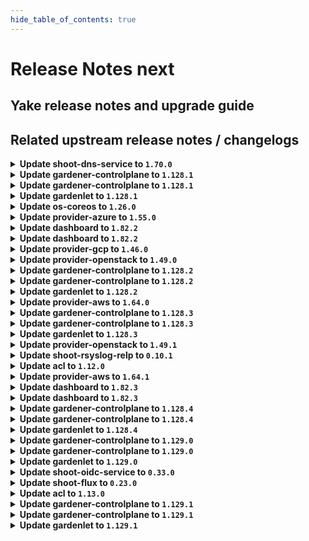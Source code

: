 ```yaml
---
hide_table_of_contents: true
---
```


# Release Notes next

## Yake release notes and upgrade guide

## Related upstream release notes / changelogs


<details>
<summary><b>Update shoot-dns-service to <code>1.70.0</code></b></summary>

# [github.com/gardener/gardener-extension-shoot-dns-service:v1.70.0]

## 🏃 Others
- `[OPERATOR]` Fix admission helm chart OCI repository paths after renaming. by @MartinWeindel [[#549](https://github.com/gardener/gardener-extension-shoot-dns-service/pull/549)]

## Helm Charts
- shoot-dns-service-admission-application: `europe-docker.pkg.dev/gardener-project/releases/charts/gardener/extensions/shoot-dns-service-admission-application:v1.70.0`
- shoot-dns-service-admission-runtime: `europe-docker.pkg.dev/gardener-project/releases/charts/gardener/extensions/shoot-dns-service-admission-runtime:v1.70.0`
- shoot-dns-service: `europe-docker.pkg.dev/gardener-project/releases/charts/gardener/extensions/shoot-dns-service:v1.70.0`
## Container (OCI) Images
- gardener-extension-admission-shoot-dns-service: `europe-docker.pkg.dev/gardener-project/releases/gardener/extensions/admission-shoot-dns-service:v1.70.0`
- gardener-extension-shoot-dns-service: `europe-docker.pkg.dev/gardener-project/releases/gardener/extensions/shoot-dns-service:v1.70.0`


</details>

<details>
<summary><b>Update gardener-controlplane to <code>1.128.1</code></b></summary>

# [github.com/gardener/gardener:v1.128.1]

## 🐛 Bug Fixes
- `[OPERATOR]` Fixed the `alertmanager-garden` peer discovery service port names by @gardener-ci-robot [[#12991](https://github.com/gardener/gardener/pull/12991)]

## 🏃 Others
- `[USER]` Gardener API server now serves the OpenAPI v2 schema ( `/openapi/v2` endpoint) again and will keep on serving it until Gardener `v1.160`. In Gardener `v1.127.0`, the support for OpenAPI v2 schemas was removed. However, [terraform-provider-kubernetes](https://github.com/hashicorp/terraform-provider-kubernetes) does not yet support OpenAPI v3 schema. by @gardener-ci-robot [[#12992](https://github.com/gardener/gardener/pull/12992)]

## Helm Charts
- controlplane: `europe-docker.pkg.dev/gardener-project/releases/charts/gardener/controlplane:v1.128.1`
- gardenlet: `europe-docker.pkg.dev/gardener-project/releases/charts/gardener/gardenlet:v1.128.1`
- operator: `europe-docker.pkg.dev/gardener-project/releases/charts/gardener/operator:v1.128.1`
- resource-manager: `europe-docker.pkg.dev/gardener-project/releases/charts/gardener/resource-manager:v1.128.1`
## Container (OCI) Images
- admission-controller: `europe-docker.pkg.dev/gardener-project/releases/gardener/admission-controller:v1.128.1`
- apiserver: `europe-docker.pkg.dev/gardener-project/releases/gardener/apiserver:v1.128.1`
- controller-manager: `europe-docker.pkg.dev/gardener-project/releases/gardener/controller-manager:v1.128.1`
- gardenlet: `europe-docker.pkg.dev/gardener-project/releases/gardener/gardenlet:v1.128.1`
- node-agent: `europe-docker.pkg.dev/gardener-project/releases/gardener/node-agent:v1.128.1`
- operator: `europe-docker.pkg.dev/gardener-project/releases/gardener/operator:v1.128.1`
- resource-manager: `europe-docker.pkg.dev/gardener-project/releases/gardener/resource-manager:v1.128.1`
- scheduler: `europe-docker.pkg.dev/gardener-project/releases/gardener/scheduler:v1.128.1`


</details>

<details>
<summary><b>Update gardener-controlplane to <code>1.128.1</code></b></summary>

# [github.com/gardener/gardener:v1.128.1]

## 🐛 Bug Fixes
- `[OPERATOR]` Fixed the `alertmanager-garden` peer discovery service port names by @gardener-ci-robot [[#12991](https://github.com/gardener/gardener/pull/12991)]

## 🏃 Others
- `[USER]` Gardener API server now serves the OpenAPI v2 schema ( `/openapi/v2` endpoint) again and will keep on serving it until Gardener `v1.160`. In Gardener `v1.127.0`, the support for OpenAPI v2 schemas was removed. However, [terraform-provider-kubernetes](https://github.com/hashicorp/terraform-provider-kubernetes) does not yet support OpenAPI v3 schema. by @gardener-ci-robot [[#12992](https://github.com/gardener/gardener/pull/12992)]

## Helm Charts
- controlplane: `europe-docker.pkg.dev/gardener-project/releases/charts/gardener/controlplane:v1.128.1`
- gardenlet: `europe-docker.pkg.dev/gardener-project/releases/charts/gardener/gardenlet:v1.128.1`
- operator: `europe-docker.pkg.dev/gardener-project/releases/charts/gardener/operator:v1.128.1`
- resource-manager: `europe-docker.pkg.dev/gardener-project/releases/charts/gardener/resource-manager:v1.128.1`
## Container (OCI) Images
- admission-controller: `europe-docker.pkg.dev/gardener-project/releases/gardener/admission-controller:v1.128.1`
- apiserver: `europe-docker.pkg.dev/gardener-project/releases/gardener/apiserver:v1.128.1`
- controller-manager: `europe-docker.pkg.dev/gardener-project/releases/gardener/controller-manager:v1.128.1`
- gardenlet: `europe-docker.pkg.dev/gardener-project/releases/gardener/gardenlet:v1.128.1`
- node-agent: `europe-docker.pkg.dev/gardener-project/releases/gardener/node-agent:v1.128.1`
- operator: `europe-docker.pkg.dev/gardener-project/releases/gardener/operator:v1.128.1`
- resource-manager: `europe-docker.pkg.dev/gardener-project/releases/gardener/resource-manager:v1.128.1`
- scheduler: `europe-docker.pkg.dev/gardener-project/releases/gardener/scheduler:v1.128.1`


</details>

<details>
<summary><b>Update gardenlet to <code>1.128.1</code></b></summary>

# [github.com/gardener/gardener:v1.128.1]

## 🐛 Bug Fixes
- `[OPERATOR]` Fixed the `alertmanager-garden` peer discovery service port names by @gardener-ci-robot [[#12991](https://github.com/gardener/gardener/pull/12991)]

## 🏃 Others
- `[USER]` Gardener API server now serves the OpenAPI v2 schema ( `/openapi/v2` endpoint) again and will keep on serving it until Gardener `v1.160`. In Gardener `v1.127.0`, the support for OpenAPI v2 schemas was removed. However, [terraform-provider-kubernetes](https://github.com/hashicorp/terraform-provider-kubernetes) does not yet support OpenAPI v3 schema. by @gardener-ci-robot [[#12992](https://github.com/gardener/gardener/pull/12992)]

## Helm Charts
- controlplane: `europe-docker.pkg.dev/gardener-project/releases/charts/gardener/controlplane:v1.128.1`
- gardenlet: `europe-docker.pkg.dev/gardener-project/releases/charts/gardener/gardenlet:v1.128.1`
- operator: `europe-docker.pkg.dev/gardener-project/releases/charts/gardener/operator:v1.128.1`
- resource-manager: `europe-docker.pkg.dev/gardener-project/releases/charts/gardener/resource-manager:v1.128.1`
## Container (OCI) Images
- admission-controller: `europe-docker.pkg.dev/gardener-project/releases/gardener/admission-controller:v1.128.1`
- apiserver: `europe-docker.pkg.dev/gardener-project/releases/gardener/apiserver:v1.128.1`
- controller-manager: `europe-docker.pkg.dev/gardener-project/releases/gardener/controller-manager:v1.128.1`
- gardenlet: `europe-docker.pkg.dev/gardener-project/releases/gardener/gardenlet:v1.128.1`
- node-agent: `europe-docker.pkg.dev/gardener-project/releases/gardener/node-agent:v1.128.1`
- operator: `europe-docker.pkg.dev/gardener-project/releases/gardener/operator:v1.128.1`
- resource-manager: `europe-docker.pkg.dev/gardener-project/releases/gardener/resource-manager:v1.128.1`
- scheduler: `europe-docker.pkg.dev/gardener-project/releases/gardener/scheduler:v1.128.1`


</details>

<details>
<summary><b>Update os-coreos to <code>1.26.0</code></b></summary>

# [github.com/gardener/gardener-extension-os-coreos:v1.26.0]

## 🏃 Others
- `[OPERATOR]` Add missing securityContext controls in order to comply with the restricted Pod Security Standards policy. by @mstueer [[#224](https://github.com/gardener/gardener-extension-os-coreos/pull/224)]
- `[DEVELOPER]` migrate pipeline to GitHub-Actions by @ccwienk [[#187](https://github.com/gardener/gardener-extension-os-coreos/pull/187)]
- `[OPERATOR]` An example `Extension` manifest for extension registration has been added. It can be found at [`example/extension.yaml`](https://github.com/gardener/gardener-extension-os-coreos/blob/master/example/extension.yaml) by @timuthy [[#219](https://github.com/gardener/gardener-extension-os-coreos/pull/219)]

## Helm Charts
- os-coreos: `europe-docker.pkg.dev/gardener-project/releases/charts/gardener/extensions/os-coreos:v1.26.0`
## Container (OCI) Images
- gardener-extension-os-coreos: `europe-docker.pkg.dev/gardener-project/releases/extensions/os-coreos:v1.26.0`


</details>

<details>
<summary><b>Update provider-azure to <code>1.55.0</code></b></summary>

# [github.com/gardener/gardener-extension-provider-azure:v1.55.0]

## ⚠️ Breaking Changes
- `[OPERATOR]` Refactor Feature Gates specification for the provider-extesion helm chart. Operators need to specify their deployed feature gates with their canonical name. by @kon-angelo [[#1301](https://github.com/gardener/gardener-extension-provider-azure/pull/1301)]

## ✨ New Features
- `[OPERATOR]` This extension now supports `WorkloadIdentity`s as credentials for etcd backup. by @vpnachev [[#1265](https://github.com/gardener/gardener-extension-provider-azure/pull/1265)]

## 🏃 Others
- `[OPERATOR]` Update RBAC for extensions running in the runtime cluster. by @hebelsan [[#1266](https://github.com/gardener/gardener-extension-provider-azure/pull/1266)]
- `[OPERATOR]` Fix a bug that disabled subnet's default outbound access. by @kon-angelo [[#1290](https://github.com/gardener/gardener-extension-provider-azure/pull/1290)]
- `[OPERATOR]` Add advanced shoot input validation by @kon-angelo [[#1295](https://github.com/gardener/gardener-extension-provider-azure/pull/1295)]

## Helm Charts
- admission-azure-application: `europe-docker.pkg.dev/gardener-project/releases/charts/gardener/extensions/admission-azure-application:v1.55.0`
- admission-azure-runtime: `europe-docker.pkg.dev/gardener-project/releases/charts/gardener/extensions/admission-azure-runtime:v1.55.0`
- provider-azure: `europe-docker.pkg.dev/gardener-project/releases/charts/gardener/extensions/provider-azure:v1.55.0`
## Container (OCI) Images
- gardener-extension-admission-azure: `europe-docker.pkg.dev/gardener-project/releases/gardener/extensions/admission-azure:v1.55.0`
- gardener-extension-provider-azure: `europe-docker.pkg.dev/gardener-project/releases/gardener/extensions/provider-azure:v1.55.0`


</details>

<details>
<summary><b>Update dashboard to <code>1.82.2</code></b></summary>

# [github.com/gardener/dashboard:1.82.2]

## 🐛 Bug Fixes
- `[USER]` Resolved a server error that occurred when retrieving information in the About dialog by @gardener-github-actions[bot] [[#2645](https://github.com/gardener/dashboard/pull/2645)]
- `[USER]` Fixed an issue where supported regions were not correctly identified as *recommended regions*. This caused invalid defaulting of regions, and in cases where `seedCandidateDeterminationStrategy` was set to `SameRegion`, the region list could incorrectly be empty by @gardener-github-actions[bot] [[#2646](https://github.com/gardener/dashboard/pull/2646)]

## Container (OCI) Images
- gardener-dashboard: `europe-docker.pkg.dev/gardener-project/releases/gardener/dashboard:1.82.2`


</details>

<details>
<summary><b>Update dashboard to <code>1.82.2</code></b></summary>

# [github.com/gardener/dashboard:1.82.2]

## 🐛 Bug Fixes
- `[USER]` Resolved a server error that occurred when retrieving information in the About dialog by @gardener-github-actions[bot] [[#2645](https://github.com/gardener/dashboard/pull/2645)]
- `[USER]` Fixed an issue where supported regions were not correctly identified as *recommended regions*. This caused invalid defaulting of regions, and in cases where `seedCandidateDeterminationStrategy` was set to `SameRegion`, the region list could incorrectly be empty by @gardener-github-actions[bot] [[#2646](https://github.com/gardener/dashboard/pull/2646)]

## Container (OCI) Images
- gardener-dashboard: `europe-docker.pkg.dev/gardener-project/releases/gardener/dashboard:1.82.2`


</details>

<details>
<summary><b>Update provider-gcp to <code>1.46.0</code></b></summary>

# [github.com/gardener/gardener-extension-provider-gcp:v1.46.0]

## ✨ New Features
- `[OPERATOR]` This extension now supports `WorkloadIdentity`s as credentials for etcd backup. by @vpnachev [[#1151](https://github.com/gardener/gardener-extension-provider-gcp/pull/1151)]

## 🐛 Bug Fixes
- `[OPERATOR]` A bug in the `admission-gcp` component, which was causing a nil-pointer exception in case a new in-place worker is added, is now fixed. by @shafeeqes [[#1169](https://github.com/gardener/gardener-extension-provider-gcp/pull/1169)]
- `[OPERATOR]` A bug preventing all obsolete machine-controller-manager ClusterRoles and ClusterRoleBindings to be deleted on extension startup has been fixed. by @georgibaltiev [[#1137](https://github.com/gardener/gardener-extension-provider-gcp/pull/1137)]

## 🏃 Others
- `[OPERATOR]` Remove unused terraformer image by @kon-angelo [[#1181](https://github.com/gardener/gardener-extension-provider-gcp/pull/1181)]
- `[OPERATOR]` Update GHA for new release options by @kon-angelo [[#1131](https://github.com/gardener/gardener-extension-provider-gcp/pull/1131)]
- `[OPERATOR]` Update RBAC for extensions running in the runtime cluster. by @kon-angelo [[#1155](https://github.com/gardener/gardener-extension-provider-gcp/pull/1155)]
- `[OPERATOR]` Upgrade gardener dependency to v1.122.1 by @plkokanov [[#1122](https://github.com/gardener/gardener-extension-provider-gcp/pull/1122)]
- `[OPERATOR]` `provider-gcp` no longer supports Shoots with Кubernetes version <= 1.28. by @georgibaltiev [[#1123](https://github.com/gardener/gardener-extension-provider-gcp/pull/1123)]
- `[OPERATOR]` Improve user input validation for provider related fields. by @kon-angelo [[#1173](https://github.com/gardener/gardener-extension-provider-gcp/pull/1173)]
- `[OPERATOR]` Upgrade gardener/gardener to v1.125.0 by @hebelsan [[#1142](https://github.com/gardener/gardener-extension-provider-gcp/pull/1142)]
- `[OPERATOR]` Upgrade gardener dependency to v1.123.1 by @theoddora [[#1132](https://github.com/gardener/gardener-extension-provider-gcp/pull/1132)]
- `[OPERATOR]` Deprecate obsolete role, rolebinding and serviceaccounts from terraformer by @kon-angelo [[#1136](https://github.com/gardener/gardener-extension-provider-gcp/pull/1136)]
- `[DEVELOPER]` migrate CICD-Pipeline to GitHub-Actions by @ccwienk [[#1121](https://github.com/gardener/gardener-extension-provider-gcp/pull/1121)]
- `[OPERATOR]` An example `Extension` manifest for extension registration has been added. It can be found at [`example/extension.yaml`](https://github.com/gardener/gardener-extension-provider-gcp/blob/master/example/extension.yaml) by @timuthy [[#1154](https://github.com/gardener/gardener-extension-provider-gcp/pull/1154)]
- `[OPERATOR]` Update csi driver filestore image from v1.10.1 to v1.11.0 by @hebelsan [[#1124](https://github.com/gardener/gardener-extension-provider-gcp/pull/1124)]
- `[OPERATOR]` Add missing securityContext controls in order to comply with the restricted Pod Security Standards policy. by @mstueer [[#1165](https://github.com/gardener/gardener-extension-provider-gcp/pull/1165)]
- `[OPERATOR]` Increase node controller workers for cloud-controller-manager by @kon-angelo [[#1138](https://github.com/gardener/gardener-extension-provider-gcp/pull/1138)]
- `[OPERATOR]` Update gardener/gardener to v1.127.1 by @hebelsan [[#1172](https://github.com/gardener/gardener-extension-provider-gcp/pull/1172)]

## Helm Charts
- admission-gcp-application: `europe-docker.pkg.dev/gardener-project/releases/charts/gardener/extensions/admission-gcp-application:v1.46.0`
- admission-gcp-runtime: `europe-docker.pkg.dev/gardener-project/releases/charts/gardener/extensions/admission-gcp-runtime:v1.46.0`
- provider-gcp: `europe-docker.pkg.dev/gardener-project/releases/charts/gardener/extensions/provider-gcp:v1.46.0`
## Container (OCI) Images
- gardener-extension-admission-gcp: `europe-docker.pkg.dev/gardener-project/releases/gardener/extensions/admission-gcp:v1.46.0`
- gardener-extension-provider-gcp: `europe-docker.pkg.dev/gardener-project/releases/gardener/extensions/provider-gcp:v1.46.0`


</details>

<details>
<summary><b>Update provider-openstack to <code>1.49.0</code></b></summary>

# [github.com/gardener/gardener-extension-provider-openstack:v1.49.0]

## ⚠️ Breaking Changes
- `[OPERATOR]` Update the defaults for the infrastructure controller. Unless opted out per shoot or per seed, the infrastructure controller will now by default reconcile using the flow implementation. In future release v1.50.0 we will disable reconciliation via terraform. by @kon-angelo [[#1114](https://github.com/gardener/gardener-extension-provider-openstack/pull/1114)]

## 🐛 Bug Fixes
- `[OPERATOR]` A bug preventing all obsolete machine-controller-manager ClusterRoles and ClusterRoleBindings to be deleted on extension startup has been fixed. by @georgibaltiev [[#1116](https://github.com/gardener/gardener-extension-provider-openstack/pull/1116)]

## 🏃 Others
- `[OPERATOR]` Remove deprecated storage class nfs-constraint-<zone> for manila-csi-driver by @hebelsan [[#1131](https://github.com/gardener/gardener-extension-provider-openstack/pull/1131)]
- `[OPERATOR]` `provider-openstack` no longer supports Shoots with Кubernetes version <= 1.28. by @RadaBDimitrova [[#1101](https://github.com/gardener/gardener-extension-provider-openstack/pull/1101)]
- `[OPERATOR]` Update non-gardener dependencies & gardener/gardener to v1.125.1 by @hebelsan [[#1127](https://github.com/gardener/gardener-extension-provider-openstack/pull/1127)]
- `[DEVELOPER]` migrate CICD-Pipeline to GitHub-Actions by @ccwienk [[#1090](https://github.com/gardener/gardener-extension-provider-openstack/pull/1090)]
- `[OPERATOR]` Upgrade gardener dependency to v1.123.1 by @theoddora [[#1113](https://github.com/gardener/gardener-extension-provider-openstack/pull/1113)]
- `[OPERATOR]` Upgrade gardener dependency to v1.122.1 by @plkokanov [[#1100](https://github.com/gardener/gardener-extension-provider-openstack/pull/1100)]
- `[OPERATOR]` export testresults as inlined ocm-resource by @heldkat [[#1107](https://github.com/gardener/gardener-extension-provider-openstack/pull/1107)]
- `[OPERATOR]` An example `Extension` manifest for extension registration has been added. It can be found at [`example/extension.yaml`](https://github.com/gardener/gardener-extension-provider-openstack/blob/master/example/extension.yaml) by @timuthy [[#1136](https://github.com/gardener/gardener-extension-provider-openstack/pull/1136)]
- `[DEVELOPER]` Separate bastion reconcile and delete options by @hebelsan [[#1108](https://github.com/gardener/gardener-extension-provider-openstack/pull/1108)]
- `[OPERATOR]` Add shoot input validation by @kon-angelo [[#1155](https://github.com/gardener/gardener-extension-provider-openstack/pull/1155)]
- `[OPERATOR]` Update RBAC for extensions running in the runtime cluster. by @hebelsan [[#1139](https://github.com/gardener/gardener-extension-provider-openstack/pull/1139)]

## Helm Charts
- admission-openstack-application: `europe-docker.pkg.dev/gardener-project/releases/charts/gardener/extensions/admission-openstack-application:v1.49.0`
- admission-openstack-runtime: `europe-docker.pkg.dev/gardener-project/releases/charts/gardener/extensions/admission-openstack-runtime:v1.49.0`
- provider-openstack: `europe-docker.pkg.dev/gardener-project/releases/charts/gardener/extensions/provider-openstack:v1.49.0`
## Container (OCI) Images
- gardener-extension-admission-openstack: `europe-docker.pkg.dev/gardener-project/releases/gardener/extensions/admission-openstack:v1.49.0`
- gardener-extension-provider-openstack: `europe-docker.pkg.dev/gardener-project/releases/gardener/extensions/provider-openstack:v1.49.0`


</details>

<details>
<summary><b>Update gardener-controlplane to <code>1.128.2</code></b></summary>

# [github.com/gardener/gardener:v1.128.2]

## 🐛 Bug Fixes
- `[DEVELOPER]` The `Priority` field for the `MachineDeployment` API is optional instead of required again. by @gardener-ci-robot [[#13016](https://github.com/gardener/gardener/pull/13016)]

## 🏃 Others
- `[DEVELOPER]` The optimistic defaulting of priorities for `MachineDeployment`s was introduced again. by @gardener-ci-robot [[#13016](https://github.com/gardener/gardener/pull/13016)]
- `[DEPENDENCY]` The following dependencies have been updated:  
  - `gardener/dashboard` from `1.82.1` to `1.82.2`. [Release Notes](https://redirect.github.com/gardener/dashboard/releases/tag/1.82.2) by @gardener-ci-robot [[#13011](https://github.com/gardener/gardener/pull/13011)]

## Helm Charts
- controlplane: `europe-docker.pkg.dev/gardener-project/releases/charts/gardener/controlplane:v1.128.2`
- gardenlet: `europe-docker.pkg.dev/gardener-project/releases/charts/gardener/gardenlet:v1.128.2`
- operator: `europe-docker.pkg.dev/gardener-project/releases/charts/gardener/operator:v1.128.2`
- resource-manager: `europe-docker.pkg.dev/gardener-project/releases/charts/gardener/resource-manager:v1.128.2`
## Container (OCI) Images
- admission-controller: `europe-docker.pkg.dev/gardener-project/releases/gardener/admission-controller:v1.128.2`
- apiserver: `europe-docker.pkg.dev/gardener-project/releases/gardener/apiserver:v1.128.2`
- controller-manager: `europe-docker.pkg.dev/gardener-project/releases/gardener/controller-manager:v1.128.2`
- gardenlet: `europe-docker.pkg.dev/gardener-project/releases/gardener/gardenlet:v1.128.2`
- node-agent: `europe-docker.pkg.dev/gardener-project/releases/gardener/node-agent:v1.128.2`
- operator: `europe-docker.pkg.dev/gardener-project/releases/gardener/operator:v1.128.2`
- resource-manager: `europe-docker.pkg.dev/gardener-project/releases/gardener/resource-manager:v1.128.2`
- scheduler: `europe-docker.pkg.dev/gardener-project/releases/gardener/scheduler:v1.128.2`


</details>

<details>
<summary><b>Update gardener-controlplane to <code>1.128.2</code></b></summary>

# [github.com/gardener/gardener:v1.128.2]

## 🐛 Bug Fixes
- `[DEVELOPER]` The `Priority` field for the `MachineDeployment` API is optional instead of required again. by @gardener-ci-robot [[#13016](https://github.com/gardener/gardener/pull/13016)]

## 🏃 Others
- `[DEVELOPER]` The optimistic defaulting of priorities for `MachineDeployment`s was introduced again. by @gardener-ci-robot [[#13016](https://github.com/gardener/gardener/pull/13016)]
- `[DEPENDENCY]` The following dependencies have been updated:  
  - `gardener/dashboard` from `1.82.1` to `1.82.2`. [Release Notes](https://redirect.github.com/gardener/dashboard/releases/tag/1.82.2) by @gardener-ci-robot [[#13011](https://github.com/gardener/gardener/pull/13011)]

## Helm Charts
- controlplane: `europe-docker.pkg.dev/gardener-project/releases/charts/gardener/controlplane:v1.128.2`
- gardenlet: `europe-docker.pkg.dev/gardener-project/releases/charts/gardener/gardenlet:v1.128.2`
- operator: `europe-docker.pkg.dev/gardener-project/releases/charts/gardener/operator:v1.128.2`
- resource-manager: `europe-docker.pkg.dev/gardener-project/releases/charts/gardener/resource-manager:v1.128.2`
## Container (OCI) Images
- admission-controller: `europe-docker.pkg.dev/gardener-project/releases/gardener/admission-controller:v1.128.2`
- apiserver: `europe-docker.pkg.dev/gardener-project/releases/gardener/apiserver:v1.128.2`
- controller-manager: `europe-docker.pkg.dev/gardener-project/releases/gardener/controller-manager:v1.128.2`
- gardenlet: `europe-docker.pkg.dev/gardener-project/releases/gardener/gardenlet:v1.128.2`
- node-agent: `europe-docker.pkg.dev/gardener-project/releases/gardener/node-agent:v1.128.2`
- operator: `europe-docker.pkg.dev/gardener-project/releases/gardener/operator:v1.128.2`
- resource-manager: `europe-docker.pkg.dev/gardener-project/releases/gardener/resource-manager:v1.128.2`
- scheduler: `europe-docker.pkg.dev/gardener-project/releases/gardener/scheduler:v1.128.2`


</details>

<details>
<summary><b>Update gardenlet to <code>1.128.2</code></b></summary>

# [github.com/gardener/gardener:v1.128.2]

## 🐛 Bug Fixes
- `[DEVELOPER]` The `Priority` field for the `MachineDeployment` API is optional instead of required again. by @gardener-ci-robot [[#13016](https://github.com/gardener/gardener/pull/13016)]

## 🏃 Others
- `[DEVELOPER]` The optimistic defaulting of priorities for `MachineDeployment`s was introduced again. by @gardener-ci-robot [[#13016](https://github.com/gardener/gardener/pull/13016)]
- `[DEPENDENCY]` The following dependencies have been updated:  
  - `gardener/dashboard` from `1.82.1` to `1.82.2`. [Release Notes](https://redirect.github.com/gardener/dashboard/releases/tag/1.82.2) by @gardener-ci-robot [[#13011](https://github.com/gardener/gardener/pull/13011)]

## Helm Charts
- controlplane: `europe-docker.pkg.dev/gardener-project/releases/charts/gardener/controlplane:v1.128.2`
- gardenlet: `europe-docker.pkg.dev/gardener-project/releases/charts/gardener/gardenlet:v1.128.2`
- operator: `europe-docker.pkg.dev/gardener-project/releases/charts/gardener/operator:v1.128.2`
- resource-manager: `europe-docker.pkg.dev/gardener-project/releases/charts/gardener/resource-manager:v1.128.2`
## Container (OCI) Images
- admission-controller: `europe-docker.pkg.dev/gardener-project/releases/gardener/admission-controller:v1.128.2`
- apiserver: `europe-docker.pkg.dev/gardener-project/releases/gardener/apiserver:v1.128.2`
- controller-manager: `europe-docker.pkg.dev/gardener-project/releases/gardener/controller-manager:v1.128.2`
- gardenlet: `europe-docker.pkg.dev/gardener-project/releases/gardener/gardenlet:v1.128.2`
- node-agent: `europe-docker.pkg.dev/gardener-project/releases/gardener/node-agent:v1.128.2`
- operator: `europe-docker.pkg.dev/gardener-project/releases/gardener/operator:v1.128.2`
- resource-manager: `europe-docker.pkg.dev/gardener-project/releases/gardener/resource-manager:v1.128.2`
- scheduler: `europe-docker.pkg.dev/gardener-project/releases/gardener/scheduler:v1.128.2`


</details>

<details>
<summary><b>Update provider-aws to <code>1.64.0</code></b></summary>

# [github.com/gardener/gardener-extension-provider-aws:v1.64.0]

## ✨ New Features
- `[OPERATOR]` Admission controller now allows `seed.spec.backup.credentialsRef` and `backupBucket.spec.credentialsRef` to use credentials of either `v1.Secret` or `security.gardener.cloud/v1alpha1.WorkloadIdentity` by @vpnachev [[#1461](https://github.com/gardener/gardener-extension-provider-aws/pull/1461)]

## 🏃 Others
- `[OPERATOR]` Update RBAC for extensions running in the runtime cluster. by @hebelsan [[#1460](https://github.com/gardener/gardener-extension-provider-aws/pull/1460)]
- `[OPERATOR]` LoadBalancer services in IPv6 and dual-stack clusters can now opt out of automatic dual-stack annotations using `extensions.gardener.cloud/ignore-load-balancer: "true"`. by @axel7born [[#1459](https://github.com/gardener/gardener-extension-provider-aws/pull/1459)]
- `[OPERATOR]` AMI selection for workers' `MachineClass` supports `Cloudprofiles` with `Capabilities`. by @Roncossek [[#1458](https://github.com/gardener/gardener-extension-provider-aws/pull/1458)]
- `[OPERATOR]` Adopts Gardener MachineImage `Capabilities` and introduces `CapabilitySets` to the `providerConfig`. by @Roncossek [[#1306](https://github.com/gardener/gardener-extension-provider-aws/pull/1306)]
- `[OPERATOR]` Migration from dual-stack [IPv4, IPv6] to [IPv4] networking is now allowed. by @axel7born [[#1481](https://github.com/gardener/gardener-extension-provider-aws/pull/1481)]
- `[OPERATOR]` Input validation for shoot fields by @kon-angelo [[#1479](https://github.com/gardener/gardener-extension-provider-aws/pull/1479)]
- `[OPERATOR]` An example `Extension` manifest for extension registration has been added. It can be found at [`example/extension.yaml`](https://github.com/gardener/gardener-extension-provider-aws/blob/master/example/extension.yaml) by @timuthy [[#1454](https://github.com/gardener/gardener-extension-provider-aws/pull/1454)]
- `[OPERATOR]` Remove CPU requests for aws-extension components in Shoot and Seed. by @voelzmo [[#1448](https://github.com/gardener/gardener-extension-provider-aws/pull/1448)]
- `[OPERATOR]` Update mcm AWS image from v0.25.0 to v0.26.0 by @hebelsan [[#1478](https://github.com/gardener/gardener-extension-provider-aws/pull/1478)]

## Helm Charts
- admission-aws-application: `europe-docker.pkg.dev/gardener-project/releases/charts/gardener/extensions/admission-aws-application:v1.64.0`
- admission-aws-runtime: `europe-docker.pkg.dev/gardener-project/releases/charts/gardener/extensions/admission-aws-runtime:v1.64.0`
- provider-aws: `europe-docker.pkg.dev/gardener-project/releases/charts/gardener/extensions/provider-aws:v1.64.0`
## Container (OCI) Images
- gardener-extension-admission-aws: `europe-docker.pkg.dev/gardener-project/releases/gardener/extensions/admission-aws:v1.64.0`
- gardener-extension-provider-aws: `europe-docker.pkg.dev/gardener-project/releases/gardener/extensions/provider-aws:v1.64.0`


</details>

<details>
<summary><b>Update gardener-controlplane to <code>1.128.3</code></b></summary>

# [github.com/gardener/gardener:v1.128.3]

## 🏃 Others
- `[OPERATOR]` Revert server block import of coredns-custom configmap for node-local-dns. by @gardener-ci-robot [[#13038](https://github.com/gardener/gardener/pull/13038)]

## Helm Charts
- controlplane: `europe-docker.pkg.dev/gardener-project/releases/charts/gardener/controlplane:v1.128.3`
- gardenlet: `europe-docker.pkg.dev/gardener-project/releases/charts/gardener/gardenlet:v1.128.3`
- operator: `europe-docker.pkg.dev/gardener-project/releases/charts/gardener/operator:v1.128.3`
- resource-manager: `europe-docker.pkg.dev/gardener-project/releases/charts/gardener/resource-manager:v1.128.3`
## Container (OCI) Images
- admission-controller: `europe-docker.pkg.dev/gardener-project/releases/gardener/admission-controller:v1.128.3`
- apiserver: `europe-docker.pkg.dev/gardener-project/releases/gardener/apiserver:v1.128.3`
- controller-manager: `europe-docker.pkg.dev/gardener-project/releases/gardener/controller-manager:v1.128.3`
- gardenlet: `europe-docker.pkg.dev/gardener-project/releases/gardener/gardenlet:v1.128.3`
- node-agent: `europe-docker.pkg.dev/gardener-project/releases/gardener/node-agent:v1.128.3`
- operator: `europe-docker.pkg.dev/gardener-project/releases/gardener/operator:v1.128.3`
- resource-manager: `europe-docker.pkg.dev/gardener-project/releases/gardener/resource-manager:v1.128.3`
- scheduler: `europe-docker.pkg.dev/gardener-project/releases/gardener/scheduler:v1.128.3`


</details>

<details>
<summary><b>Update gardener-controlplane to <code>1.128.3</code></b></summary>

# [github.com/gardener/gardener:v1.128.3]

## 🏃 Others
- `[OPERATOR]` Revert server block import of coredns-custom configmap for node-local-dns. by @gardener-ci-robot [[#13038](https://github.com/gardener/gardener/pull/13038)]

## Helm Charts
- controlplane: `europe-docker.pkg.dev/gardener-project/releases/charts/gardener/controlplane:v1.128.3`
- gardenlet: `europe-docker.pkg.dev/gardener-project/releases/charts/gardener/gardenlet:v1.128.3`
- operator: `europe-docker.pkg.dev/gardener-project/releases/charts/gardener/operator:v1.128.3`
- resource-manager: `europe-docker.pkg.dev/gardener-project/releases/charts/gardener/resource-manager:v1.128.3`
## Container (OCI) Images
- admission-controller: `europe-docker.pkg.dev/gardener-project/releases/gardener/admission-controller:v1.128.3`
- apiserver: `europe-docker.pkg.dev/gardener-project/releases/gardener/apiserver:v1.128.3`
- controller-manager: `europe-docker.pkg.dev/gardener-project/releases/gardener/controller-manager:v1.128.3`
- gardenlet: `europe-docker.pkg.dev/gardener-project/releases/gardener/gardenlet:v1.128.3`
- node-agent: `europe-docker.pkg.dev/gardener-project/releases/gardener/node-agent:v1.128.3`
- operator: `europe-docker.pkg.dev/gardener-project/releases/gardener/operator:v1.128.3`
- resource-manager: `europe-docker.pkg.dev/gardener-project/releases/gardener/resource-manager:v1.128.3`
- scheduler: `europe-docker.pkg.dev/gardener-project/releases/gardener/scheduler:v1.128.3`


</details>

<details>
<summary><b>Update gardenlet to <code>1.128.3</code></b></summary>

# [github.com/gardener/gardener:v1.128.3]

## 🏃 Others
- `[OPERATOR]` Revert server block import of coredns-custom configmap for node-local-dns. by @gardener-ci-robot [[#13038](https://github.com/gardener/gardener/pull/13038)]

## Helm Charts
- controlplane: `europe-docker.pkg.dev/gardener-project/releases/charts/gardener/controlplane:v1.128.3`
- gardenlet: `europe-docker.pkg.dev/gardener-project/releases/charts/gardener/gardenlet:v1.128.3`
- operator: `europe-docker.pkg.dev/gardener-project/releases/charts/gardener/operator:v1.128.3`
- resource-manager: `europe-docker.pkg.dev/gardener-project/releases/charts/gardener/resource-manager:v1.128.3`
## Container (OCI) Images
- admission-controller: `europe-docker.pkg.dev/gardener-project/releases/gardener/admission-controller:v1.128.3`
- apiserver: `europe-docker.pkg.dev/gardener-project/releases/gardener/apiserver:v1.128.3`
- controller-manager: `europe-docker.pkg.dev/gardener-project/releases/gardener/controller-manager:v1.128.3`
- gardenlet: `europe-docker.pkg.dev/gardener-project/releases/gardener/gardenlet:v1.128.3`
- node-agent: `europe-docker.pkg.dev/gardener-project/releases/gardener/node-agent:v1.128.3`
- operator: `europe-docker.pkg.dev/gardener-project/releases/gardener/operator:v1.128.3`
- resource-manager: `europe-docker.pkg.dev/gardener-project/releases/gardener/resource-manager:v1.128.3`
- scheduler: `europe-docker.pkg.dev/gardener-project/releases/gardener/scheduler:v1.128.3`


</details>

<details>
<summary><b>Update provider-openstack to <code>1.49.1</code></b></summary>



## Helm Charts
- admission-openstack-application: `europe-docker.pkg.dev/gardener-project/releases/charts/gardener/extensions/admission-openstack-application:v1.49.1`
- admission-openstack-runtime: `europe-docker.pkg.dev/gardener-project/releases/charts/gardener/extensions/admission-openstack-runtime:v1.49.1`
- provider-openstack: `europe-docker.pkg.dev/gardener-project/releases/charts/gardener/extensions/provider-openstack:v1.49.1`
## Container (OCI) Images
- gardener-extension-admission-openstack: `europe-docker.pkg.dev/gardener-project/releases/gardener/extensions/admission-openstack:v1.49.1`
- gardener-extension-provider-openstack: `europe-docker.pkg.dev/gardener-project/releases/gardener/extensions/provider-openstack:v1.49.1`


</details>

<details>
<summary><b>Update shoot-rsyslog-relp to <code>0.10.1</code></b></summary>

# [github.com/gardener/gardener-extension-shoot-rsyslog-relp:v0.10.1]

## 🐛 Bug Fixes
- `[OPERATOR]` Fix casing of `role` in `ScrapeConfig`. by @gardener-ci-robot [[#314](https://github.com/gardener/gardener-extension-shoot-rsyslog-relp/pull/314)]

## Helm Charts
- shoot-rsyslog-relp-admission-application: `europe-docker.pkg.dev/gardener-project/releases/charts/gardener/extensions/shoot-rsyslog-relp-admission-application:v0.10.1`
- shoot-rsyslog-relp-admission-runtime: `europe-docker.pkg.dev/gardener-project/releases/charts/gardener/extensions/shoot-rsyslog-relp-admission-runtime:v0.10.1`
- shoot-rsyslog-relp: `europe-docker.pkg.dev/gardener-project/releases/charts/gardener/extensions/shoot-rsyslog-relp:v0.10.1`
## Container (OCI) Images
- gardener-extension-shoot-rsyslog-relp-admission: `europe-docker.pkg.dev/gardener-project/releases/gardener/extensions/shoot-rsyslog-relp-admission:v0.10.1`
- gardener-extension-shoot-rsyslog-relp: `europe-docker.pkg.dev/gardener-project/releases/gardener/extensions/shoot-rsyslog-relp:v0.10.1`


</details>

<details>
<summary><b>Update acl to <code>1.12.0</code></b></summary>

<!-- Release notes generated using configuration in .github/release.yaml at main -->

## What's Changed
### ⚠️ Breaking Changes
* Drop special handling for provider-openstack by @timebertt in https://github.com/stackitcloud/gardener-extension-acl/pull/173
  * Operators should ensure that the provider-openstack version is recent enough to publish `Infrastructure.status.egressCIDRs` for all clusters before upgrading to this version of this extension.
### 🤖 Dependencies
* Update dependency go to v1.25.1 by @renovate[bot] in https://github.com/stackitcloud/gardener-extension-acl/pull/166
* Update actions/setup-go action to v6 by @renovate[bot] in https://github.com/stackitcloud/gardener-extension-acl/pull/167
* Update module github.com/onsi/ginkgo/v2 to v2.25.3 by @renovate[bot] in https://github.com/stackitcloud/gardener-extension-acl/pull/168
* Update k8s packages to v0.32.9 (patch) by @renovate[bot] in https://github.com/stackitcloud/gardener-extension-acl/pull/169
* Update module golang.org/x/tools to v0.37.0 by @renovate[bot] in https://github.com/stackitcloud/gardener-extension-acl/pull/170
* Update k8s packages (minor) by @renovate[bot] in https://github.com/stackitcloud/gardener-extension-acl/pull/149
* Update module github.com/gardener/gardener to v1.127.4 by @renovate[bot] in https://github.com/stackitcloud/gardener-extension-acl/pull/175
* Update k8s packages (minor) by @renovate[bot] in https://github.com/stackitcloud/gardener-extension-acl/pull/176

## New Contributors
* @MichaelEischer made their first contribution in https://github.com/stackitcloud/gardener-extension-acl/pull/171

**Full Changelog**: https://github.com/stackitcloud/gardener-extension-acl/compare/v1.11.0...v1.12.0

</details>

<details>
<summary><b>Update provider-aws to <code>1.64.1</code></b></summary>



## Helm Charts
- admission-aws-application: `europe-docker.pkg.dev/gardener-project/releases/charts/gardener/extensions/admission-aws-application:v1.64.1`
- admission-aws-runtime: `europe-docker.pkg.dev/gardener-project/releases/charts/gardener/extensions/admission-aws-runtime:v1.64.1`
- provider-aws: `europe-docker.pkg.dev/gardener-project/releases/charts/gardener/extensions/provider-aws:v1.64.1`
## Container (OCI) Images
- gardener-extension-admission-aws: `europe-docker.pkg.dev/gardener-project/releases/gardener/extensions/admission-aws:v1.64.1`
- gardener-extension-provider-aws: `europe-docker.pkg.dev/gardener-project/releases/gardener/extensions/provider-aws:v1.64.1`


</details>

<details>
<summary><b>Update dashboard to <code>1.82.3</code></b></summary>

# [github.com/gardener/dashboard:1.82.3]

## 🐛 Bug Fixes
- `[USER]` Added the missing `cloudflare-dns` provider to the list of supported DNS providers by @gardener-github-actions[bot] [[#2667](https://github.com/gardener/dashboard/pull/2667)]

## Container (OCI) Images
- gardener-dashboard: `europe-docker.pkg.dev/gardener-project/releases/gardener/dashboard:1.82.3`


</details>

<details>
<summary><b>Update dashboard to <code>1.82.3</code></b></summary>

# [github.com/gardener/dashboard:1.82.3]

## 🐛 Bug Fixes
- `[USER]` Added the missing `cloudflare-dns` provider to the list of supported DNS providers by @gardener-github-actions[bot] [[#2667](https://github.com/gardener/dashboard/pull/2667)]

## Container (OCI) Images
- gardener-dashboard: `europe-docker.pkg.dev/gardener-project/releases/gardener/dashboard:1.82.3`


</details>

<details>
<summary><b>Update gardener-controlplane to <code>1.128.4</code></b></summary>

# [github.com/gardener/gardener:v1.128.4]

## 🐛 Bug Fixes
- `[DEVELOPER]` An issue preventing `extensions.gardener.cloud/v1alpha1.Bastion`s to be listed due to missing json tags is now fixed. by @gardener-ci-robot [[#13063](https://github.com/gardener/gardener/pull/13063)]
- `[USER]` A bug causing finalizers to not be removed from `Secret`s when such are deleted and referenced by both a `CredentialsBinding` and a `SecretBinding` is fixed. by @gardener-ci-robot [[#13074](https://github.com/gardener/gardener/pull/13074)]
- `[OPERATOR]` A bug in the `gardenletdeployer` unable to handle backup credentials of type `WorkloadIdentity` has been fixed. by @vpnachev [[#13088](https://github.com/gardener/gardener/pull/13088)]

## Helm Charts
- controlplane: `europe-docker.pkg.dev/gardener-project/releases/charts/gardener/controlplane:v1.128.4`
- gardenlet: `europe-docker.pkg.dev/gardener-project/releases/charts/gardener/gardenlet:v1.128.4`
- operator: `europe-docker.pkg.dev/gardener-project/releases/charts/gardener/operator:v1.128.4`
- resource-manager: `europe-docker.pkg.dev/gardener-project/releases/charts/gardener/resource-manager:v1.128.4`
## Container (OCI) Images
- admission-controller: `europe-docker.pkg.dev/gardener-project/releases/gardener/admission-controller:v1.128.4`
- apiserver: `europe-docker.pkg.dev/gardener-project/releases/gardener/apiserver:v1.128.4`
- controller-manager: `europe-docker.pkg.dev/gardener-project/releases/gardener/controller-manager:v1.128.4`
- gardenlet: `europe-docker.pkg.dev/gardener-project/releases/gardener/gardenlet:v1.128.4`
- node-agent: `europe-docker.pkg.dev/gardener-project/releases/gardener/node-agent:v1.128.4`
- operator: `europe-docker.pkg.dev/gardener-project/releases/gardener/operator:v1.128.4`
- resource-manager: `europe-docker.pkg.dev/gardener-project/releases/gardener/resource-manager:v1.128.4`
- scheduler: `europe-docker.pkg.dev/gardener-project/releases/gardener/scheduler:v1.128.4`


</details>

<details>
<summary><b>Update gardener-controlplane to <code>1.128.4</code></b></summary>

# [github.com/gardener/gardener:v1.128.4]

## 🐛 Bug Fixes
- `[DEVELOPER]` An issue preventing `extensions.gardener.cloud/v1alpha1.Bastion`s to be listed due to missing json tags is now fixed. by @gardener-ci-robot [[#13063](https://github.com/gardener/gardener/pull/13063)]
- `[USER]` A bug causing finalizers to not be removed from `Secret`s when such are deleted and referenced by both a `CredentialsBinding` and a `SecretBinding` is fixed. by @gardener-ci-robot [[#13074](https://github.com/gardener/gardener/pull/13074)]
- `[OPERATOR]` A bug in the `gardenletdeployer` unable to handle backup credentials of type `WorkloadIdentity` has been fixed. by @vpnachev [[#13088](https://github.com/gardener/gardener/pull/13088)]

## Helm Charts
- controlplane: `europe-docker.pkg.dev/gardener-project/releases/charts/gardener/controlplane:v1.128.4`
- gardenlet: `europe-docker.pkg.dev/gardener-project/releases/charts/gardener/gardenlet:v1.128.4`
- operator: `europe-docker.pkg.dev/gardener-project/releases/charts/gardener/operator:v1.128.4`
- resource-manager: `europe-docker.pkg.dev/gardener-project/releases/charts/gardener/resource-manager:v1.128.4`
## Container (OCI) Images
- admission-controller: `europe-docker.pkg.dev/gardener-project/releases/gardener/admission-controller:v1.128.4`
- apiserver: `europe-docker.pkg.dev/gardener-project/releases/gardener/apiserver:v1.128.4`
- controller-manager: `europe-docker.pkg.dev/gardener-project/releases/gardener/controller-manager:v1.128.4`
- gardenlet: `europe-docker.pkg.dev/gardener-project/releases/gardener/gardenlet:v1.128.4`
- node-agent: `europe-docker.pkg.dev/gardener-project/releases/gardener/node-agent:v1.128.4`
- operator: `europe-docker.pkg.dev/gardener-project/releases/gardener/operator:v1.128.4`
- resource-manager: `europe-docker.pkg.dev/gardener-project/releases/gardener/resource-manager:v1.128.4`
- scheduler: `europe-docker.pkg.dev/gardener-project/releases/gardener/scheduler:v1.128.4`


</details>

<details>
<summary><b>Update gardenlet to <code>1.128.4</code></b></summary>

# [github.com/gardener/gardener:v1.128.4]

## 🐛 Bug Fixes
- `[DEVELOPER]` An issue preventing `extensions.gardener.cloud/v1alpha1.Bastion`s to be listed due to missing json tags is now fixed. by @gardener-ci-robot [[#13063](https://github.com/gardener/gardener/pull/13063)]
- `[USER]` A bug causing finalizers to not be removed from `Secret`s when such are deleted and referenced by both a `CredentialsBinding` and a `SecretBinding` is fixed. by @gardener-ci-robot [[#13074](https://github.com/gardener/gardener/pull/13074)]
- `[OPERATOR]` A bug in the `gardenletdeployer` unable to handle backup credentials of type `WorkloadIdentity` has been fixed. by @vpnachev [[#13088](https://github.com/gardener/gardener/pull/13088)]

## Helm Charts
- controlplane: `europe-docker.pkg.dev/gardener-project/releases/charts/gardener/controlplane:v1.128.4`
- gardenlet: `europe-docker.pkg.dev/gardener-project/releases/charts/gardener/gardenlet:v1.128.4`
- operator: `europe-docker.pkg.dev/gardener-project/releases/charts/gardener/operator:v1.128.4`
- resource-manager: `europe-docker.pkg.dev/gardener-project/releases/charts/gardener/resource-manager:v1.128.4`
## Container (OCI) Images
- admission-controller: `europe-docker.pkg.dev/gardener-project/releases/gardener/admission-controller:v1.128.4`
- apiserver: `europe-docker.pkg.dev/gardener-project/releases/gardener/apiserver:v1.128.4`
- controller-manager: `europe-docker.pkg.dev/gardener-project/releases/gardener/controller-manager:v1.128.4`
- gardenlet: `europe-docker.pkg.dev/gardener-project/releases/gardener/gardenlet:v1.128.4`
- node-agent: `europe-docker.pkg.dev/gardener-project/releases/gardener/node-agent:v1.128.4`
- operator: `europe-docker.pkg.dev/gardener-project/releases/gardener/operator:v1.128.4`
- resource-manager: `europe-docker.pkg.dev/gardener-project/releases/gardener/resource-manager:v1.128.4`
- scheduler: `europe-docker.pkg.dev/gardener-project/releases/gardener/scheduler:v1.128.4`


</details>

<details>
<summary><b>Update gardener-controlplane to <code>1.129.0</code></b></summary>

# [github.com/gardener/gardener:v1.129.0]

## ⚠️ Breaking Changes
- `[OPERATOR]` The GA-ed and unconditionally enabled `UseNamespacedCloudProfile` feature gates is removed. If you have references to this feature gate, clean them up before upgrading to this version of Gardener. by @LucaBernstein [[#13020](https://github.com/gardener/gardener/pull/13020)]
- `[OPERATOR]` It is not allowed anymore to specify the following characters: [, #], as well as capitalized letters, within the entries of the Garden's `.spec.virtualCluster.Gardener.apiServer.watchCacheSizes.resources[].apiGroup` field. Please update your Gardens accordingly. by @tobschli [[#12839](https://github.com/gardener/gardener/pull/12839)]
- `[USER]` It is not allowed anymore to specify the following characters: [, #], as well as capitalized letters, within the entries of the Shoot's `.spec.kubernetes.kubeAPIServer.watchCacheSizes.resources[].apiGroup` field. Please update your Shoots accordingly. by @tobschli [[#12839](https://github.com/gardener/gardener/pull/12839)]
- `[OPERATOR]` The GA-ed and unconditionally enabled `CredentialsRotationWithoutWorkersRollout` feature gates is removed. If you have references to this feature gate, clean them up before upgrading to this version of Gardener. by @rfranzke [[#13041](https://github.com/gardener/gardener/pull/13041)]
- `[OPERATOR]` It is not allowed anymore to specify the following characters: [,. #], as well as capitalized letters, within the entries of the Garden's `.spec.virtualCluster.Gardener.apiServer.watchCacheSizes.resources[].resource` field. Please update your Gardens accordingly. by @tobschli [[#12839](https://github.com/gardener/gardener/pull/12839)]
- `[USER]` The `.status.credentials.rotation.kubeconfig` field in the `Shoot` API is removed. This field has been deprecated since Gardener v1.114.0. by @shafeeqes [[#13037](https://github.com/gardener/gardener/pull/13037)]
- `[USER]` It is not allowed anymore to specify the following characters: [,. #], as well as capitalized letters, within the entries of the Shoot's `.spec.kubernetes.kubeAPIServer.watchCacheSizes.resources[].resource` field. Please update your Shoots accordingly. by @tobschli [[#12839](https://github.com/gardener/gardener/pull/12839)]

## 📰 Noteworthy
- `[USER]` `ViewerKubeconfig` is no longer using solely the group `gardener.cloud:system:viewers` to grant viewer access to the shoot cluster, instead it is now granted only to Gardener system viewer users. Project Viewer users are granted viewer access to the shoot cluster via the group `gardener.cloud:project:viewers`. by @vpnachev [[#12674](https://github.com/gardener/gardener/pull/12674)]
- `[USER]` `AdminKubeconfig` is no longer using the group `system:masters` to grant admin access to the shoot cluster, instead it is now using the groups `gardener.cloud:system:admins` granted to Gardener system admins and `gardener.cloud:project:admins` granted to Gardener Project admins. by @vpnachev [[#12674](https://github.com/gardener/gardener/pull/12674)]

## ✨ New Features
- `[OPERATOR]` gardener-admission-controller now supports enabling the [`OwnerReferencesPermissionEnforcement` admission plugin](https://kubernetes.io/docs/reference/access-authn-authz/admission-controllers/#ownerreferencespermissionenforcement) for the virtual kube-apiserver. Previously, it was rejecting requests from gardenlet because the `shoots/finalizers` and `backupbuckets/finalizers` subresources were not allowed. by @gardener-ci-robot [[#13059](https://github.com/gardener/gardener/pull/13059)]
- `[OPERATOR]` The `OperatingSystemConfig` containerd config was enhanced to specify the [`override_path`](https://github.com/containerd/containerd/blob/cef8ce2ecb572bc8026323c0c3dfad9953b952f6/docs/hosts.md?override_path#override_path-field) option which is respected when generating the `hosts.toml` file for the respective upstream config. by @timuthy [[#13002](https://github.com/gardener/gardener/pull/13002)]

## 🐛 Bug Fixes
- `[USER]` A bug causing finalizers to not be removed from `Secret`s when such are deleted and referenced by both a `CredentialsBinding` and a `SecretBinding` is fixed. by @gardener-ci-robot [[#13075](https://github.com/gardener/gardener/pull/13075)]
- `[OPERATOR]` Fixed an issue that caused `Machine`s to be duplicated when being saved in the `ShootState`. This caused the `ShootState` to grow exponentially large and fail to be created. The issue could occur when there are multiple `MachineDeployments` created for the `Shoot`. by @gardener-ci-robot [[#13089](https://github.com/gardener/gardener/pull/13089)]
- `[OPERATOR]` A bug in the `gardenletdeployer` unable to handle backup credentials of type `WorkloadIdentity` has been fixed. by @gardener-ci-robot [[#13087](https://github.com/gardener/gardener/pull/13087)]
- `[OPERATOR]` Fixed the `alertmanager-garden` peer discovery service port names by @rickardsjp [[#12988](https://github.com/gardener/gardener/pull/12988)]
- `[DEVELOPER]` An issue preventing `extensions.gardener.cloud/v1alpha1.Bastion`s to be listed due to missing json tags is now fixed. by @gardener-ci-robot [[#13062](https://github.com/gardener/gardener/pull/13062)]
- `[DEVELOPER]` The `Priority` field for the `MachineDeployment` API is optional instead of required again. by @tobschli [[#13014](https://github.com/gardener/gardener/pull/13014)]

## 🏃 Others
- `[DEPENDENCY]` The following dependencies have been updated:  
  - `gardener/vpn2` from `0.41.1` to `0.42.0`. [Release Notes](https://redirect.github.com/gardener/vpn2/releases/tag/0.42.0) by @gardener-ci-robot [[#13009](https://github.com/gardener/gardener/pull/13009)]
- `[OPERATOR]` Revert server block import of coredns-custom configmap for node-local-dns. by @DockToFuture [[#13028](https://github.com/gardener/gardener/pull/13028)]
- `[DEPENDENCY]` The following dependencies have been updated:  
  - `credativ/plutono` from `v7.5.41` to `v7.5.42`. [Release Notes](https://redirect.github.com/credativ/plutono/releases/tag/v7.5.42) by @gardener-ci-robot [[#13023](https://github.com/gardener/gardener/pull/13023)]
- `[DEPENDENCY]` The following dependencies have been updated:  
  - `quay.io/brancz/kube-rbac-proxy` from `v0.19.1` to `v0.20.0`. by @gardener-ci-robot [[#12980](https://github.com/gardener/gardener/pull/12980)]
- `[DEPENDENCY]` The following dependencies have been updated:  
  - `credativ/vali` from `v2.2.26` to `v2.2.27`. [Release Notes](https://redirect.github.com/credativ/vali/releases/tag/v2.2.27) by @gardener-ci-robot [[#13022](https://github.com/gardener/gardener/pull/13022)]
- `[DEPENDENCY]` The following dependencies have been updated:  
  - `registry.k8s.io/ingress-nginx/controller-chroot` from `v1.13.2` to `v1.13.3`. by @gardener-ci-robot [[#13047](https://github.com/gardener/gardener/pull/13047)]
- `[DEPENDENCY]` The following dependencies have been updated:  
  - `fluent/fluent-operator` from `v3.2.5` to `v4.0.9` by @nickytd [[#12998](https://github.com/gardener/gardener/pull/12998)]
- `[DEVELOPER]` An issue with the ssh tunnel in the extensions setup is fixed. by @axel7born [[#13019](https://github.com/gardener/gardener/pull/13019)]
- `[DEPENDENCY]` The following dependencies have been updated:  
  - `gardener/dashboard` from `1.82.1` to `1.82.2`. [Release Notes](https://redirect.github.com/gardener/dashboard/releases/tag/1.82.2) by @gardener-ci-robot [[#13010](https://github.com/gardener/gardener/pull/13010)]
- `[DEVELOPER]` The optimistic defaulting of priorities for `MachineDeployment`s was introduced again. by @tobschli [[#13014](https://github.com/gardener/gardener/pull/13014)]
- `[OPERATOR]` Remove migration code to clean up obsolete Prometheus volumes by @vicwicker [[#13021](https://github.com/gardener/gardener/pull/13021)]
- `[USER]` Gardener API server now serves the OpenAPI v2 schema ( `/openapi/v2` endpoint) again and will keep on serving it until Gardener `v1.160`. In Gardener `v1.127.0`, the support for OpenAPI v2 schemas was removed. However, [terraform-provider-kubernetes](https://github.com/hashicorp/terraform-provider-kubernetes) does not yet support OpenAPI v3 schema. by @shafeeqes [[#12987](https://github.com/gardener/gardener/pull/12987)]

## Helm Charts
- controlplane: `europe-docker.pkg.dev/gardener-project/releases/charts/gardener/controlplane:v1.129.0`
- gardenlet: `europe-docker.pkg.dev/gardener-project/releases/charts/gardener/gardenlet:v1.129.0`
- operator: `europe-docker.pkg.dev/gardener-project/releases/charts/gardener/operator:v1.129.0`
- resource-manager: `europe-docker.pkg.dev/gardener-project/releases/charts/gardener/resource-manager:v1.129.0`
## Container (OCI) Images
- admission-controller: `europe-docker.pkg.dev/gardener-project/releases/gardener/admission-controller:v1.129.0`
- apiserver: `europe-docker.pkg.dev/gardener-project/releases/gardener/apiserver:v1.129.0`
- controller-manager: `europe-docker.pkg.dev/gardener-project/releases/gardener/controller-manager:v1.129.0`
- gardenlet: `europe-docker.pkg.dev/gardener-project/releases/gardener/gardenlet:v1.129.0`
- node-agent: `europe-docker.pkg.dev/gardener-project/releases/gardener/node-agent:v1.129.0`
- operator: `europe-docker.pkg.dev/gardener-project/releases/gardener/operator:v1.129.0`
- resource-manager: `europe-docker.pkg.dev/gardener-project/releases/gardener/resource-manager:v1.129.0`
- scheduler: `europe-docker.pkg.dev/gardener-project/releases/gardener/scheduler:v1.129.0`


</details>

<details>
<summary><b>Update gardener-controlplane to <code>1.129.0</code></b></summary>

# [github.com/gardener/gardener:v1.129.0]

## ⚠️ Breaking Changes
- `[OPERATOR]` The GA-ed and unconditionally enabled `UseNamespacedCloudProfile` feature gates is removed. If you have references to this feature gate, clean them up before upgrading to this version of Gardener. by @LucaBernstein [[#13020](https://github.com/gardener/gardener/pull/13020)]
- `[OPERATOR]` It is not allowed anymore to specify the following characters: [, #], as well as capitalized letters, within the entries of the Garden's `.spec.virtualCluster.Gardener.apiServer.watchCacheSizes.resources[].apiGroup` field. Please update your Gardens accordingly. by @tobschli [[#12839](https://github.com/gardener/gardener/pull/12839)]
- `[USER]` It is not allowed anymore to specify the following characters: [, #], as well as capitalized letters, within the entries of the Shoot's `.spec.kubernetes.kubeAPIServer.watchCacheSizes.resources[].apiGroup` field. Please update your Shoots accordingly. by @tobschli [[#12839](https://github.com/gardener/gardener/pull/12839)]
- `[OPERATOR]` The GA-ed and unconditionally enabled `CredentialsRotationWithoutWorkersRollout` feature gates is removed. If you have references to this feature gate, clean them up before upgrading to this version of Gardener. by @rfranzke [[#13041](https://github.com/gardener/gardener/pull/13041)]
- `[OPERATOR]` It is not allowed anymore to specify the following characters: [,. #], as well as capitalized letters, within the entries of the Garden's `.spec.virtualCluster.Gardener.apiServer.watchCacheSizes.resources[].resource` field. Please update your Gardens accordingly. by @tobschli [[#12839](https://github.com/gardener/gardener/pull/12839)]
- `[USER]` The `.status.credentials.rotation.kubeconfig` field in the `Shoot` API is removed. This field has been deprecated since Gardener v1.114.0. by @shafeeqes [[#13037](https://github.com/gardener/gardener/pull/13037)]
- `[USER]` It is not allowed anymore to specify the following characters: [,. #], as well as capitalized letters, within the entries of the Shoot's `.spec.kubernetes.kubeAPIServer.watchCacheSizes.resources[].resource` field. Please update your Shoots accordingly. by @tobschli [[#12839](https://github.com/gardener/gardener/pull/12839)]

## 📰 Noteworthy
- `[USER]` `ViewerKubeconfig` is no longer using solely the group `gardener.cloud:system:viewers` to grant viewer access to the shoot cluster, instead it is now granted only to Gardener system viewer users. Project Viewer users are granted viewer access to the shoot cluster via the group `gardener.cloud:project:viewers`. by @vpnachev [[#12674](https://github.com/gardener/gardener/pull/12674)]
- `[USER]` `AdminKubeconfig` is no longer using the group `system:masters` to grant admin access to the shoot cluster, instead it is now using the groups `gardener.cloud:system:admins` granted to Gardener system admins and `gardener.cloud:project:admins` granted to Gardener Project admins. by @vpnachev [[#12674](https://github.com/gardener/gardener/pull/12674)]

## ✨ New Features
- `[OPERATOR]` gardener-admission-controller now supports enabling the [`OwnerReferencesPermissionEnforcement` admission plugin](https://kubernetes.io/docs/reference/access-authn-authz/admission-controllers/#ownerreferencespermissionenforcement) for the virtual kube-apiserver. Previously, it was rejecting requests from gardenlet because the `shoots/finalizers` and `backupbuckets/finalizers` subresources were not allowed. by @gardener-ci-robot [[#13059](https://github.com/gardener/gardener/pull/13059)]
- `[OPERATOR]` The `OperatingSystemConfig` containerd config was enhanced to specify the [`override_path`](https://github.com/containerd/containerd/blob/cef8ce2ecb572bc8026323c0c3dfad9953b952f6/docs/hosts.md?override_path#override_path-field) option which is respected when generating the `hosts.toml` file for the respective upstream config. by @timuthy [[#13002](https://github.com/gardener/gardener/pull/13002)]

## 🐛 Bug Fixes
- `[USER]` A bug causing finalizers to not be removed from `Secret`s when such are deleted and referenced by both a `CredentialsBinding` and a `SecretBinding` is fixed. by @gardener-ci-robot [[#13075](https://github.com/gardener/gardener/pull/13075)]
- `[OPERATOR]` Fixed an issue that caused `Machine`s to be duplicated when being saved in the `ShootState`. This caused the `ShootState` to grow exponentially large and fail to be created. The issue could occur when there are multiple `MachineDeployments` created for the `Shoot`. by @gardener-ci-robot [[#13089](https://github.com/gardener/gardener/pull/13089)]
- `[OPERATOR]` A bug in the `gardenletdeployer` unable to handle backup credentials of type `WorkloadIdentity` has been fixed. by @gardener-ci-robot [[#13087](https://github.com/gardener/gardener/pull/13087)]
- `[OPERATOR]` Fixed the `alertmanager-garden` peer discovery service port names by @rickardsjp [[#12988](https://github.com/gardener/gardener/pull/12988)]
- `[DEVELOPER]` An issue preventing `extensions.gardener.cloud/v1alpha1.Bastion`s to be listed due to missing json tags is now fixed. by @gardener-ci-robot [[#13062](https://github.com/gardener/gardener/pull/13062)]
- `[DEVELOPER]` The `Priority` field for the `MachineDeployment` API is optional instead of required again. by @tobschli [[#13014](https://github.com/gardener/gardener/pull/13014)]

## 🏃 Others
- `[DEPENDENCY]` The following dependencies have been updated:  
  - `gardener/vpn2` from `0.41.1` to `0.42.0`. [Release Notes](https://redirect.github.com/gardener/vpn2/releases/tag/0.42.0) by @gardener-ci-robot [[#13009](https://github.com/gardener/gardener/pull/13009)]
- `[OPERATOR]` Revert server block import of coredns-custom configmap for node-local-dns. by @DockToFuture [[#13028](https://github.com/gardener/gardener/pull/13028)]
- `[DEPENDENCY]` The following dependencies have been updated:  
  - `credativ/plutono` from `v7.5.41` to `v7.5.42`. [Release Notes](https://redirect.github.com/credativ/plutono/releases/tag/v7.5.42) by @gardener-ci-robot [[#13023](https://github.com/gardener/gardener/pull/13023)]
- `[DEPENDENCY]` The following dependencies have been updated:  
  - `quay.io/brancz/kube-rbac-proxy` from `v0.19.1` to `v0.20.0`. by @gardener-ci-robot [[#12980](https://github.com/gardener/gardener/pull/12980)]
- `[DEPENDENCY]` The following dependencies have been updated:  
  - `credativ/vali` from `v2.2.26` to `v2.2.27`. [Release Notes](https://redirect.github.com/credativ/vali/releases/tag/v2.2.27) by @gardener-ci-robot [[#13022](https://github.com/gardener/gardener/pull/13022)]
- `[DEPENDENCY]` The following dependencies have been updated:  
  - `registry.k8s.io/ingress-nginx/controller-chroot` from `v1.13.2` to `v1.13.3`. by @gardener-ci-robot [[#13047](https://github.com/gardener/gardener/pull/13047)]
- `[DEPENDENCY]` The following dependencies have been updated:  
  - `fluent/fluent-operator` from `v3.2.5` to `v4.0.9` by @nickytd [[#12998](https://github.com/gardener/gardener/pull/12998)]
- `[DEVELOPER]` An issue with the ssh tunnel in the extensions setup is fixed. by @axel7born [[#13019](https://github.com/gardener/gardener/pull/13019)]
- `[DEPENDENCY]` The following dependencies have been updated:  
  - `gardener/dashboard` from `1.82.1` to `1.82.2`. [Release Notes](https://redirect.github.com/gardener/dashboard/releases/tag/1.82.2) by @gardener-ci-robot [[#13010](https://github.com/gardener/gardener/pull/13010)]
- `[DEVELOPER]` The optimistic defaulting of priorities for `MachineDeployment`s was introduced again. by @tobschli [[#13014](https://github.com/gardener/gardener/pull/13014)]
- `[OPERATOR]` Remove migration code to clean up obsolete Prometheus volumes by @vicwicker [[#13021](https://github.com/gardener/gardener/pull/13021)]
- `[USER]` Gardener API server now serves the OpenAPI v2 schema ( `/openapi/v2` endpoint) again and will keep on serving it until Gardener `v1.160`. In Gardener `v1.127.0`, the support for OpenAPI v2 schemas was removed. However, [terraform-provider-kubernetes](https://github.com/hashicorp/terraform-provider-kubernetes) does not yet support OpenAPI v3 schema. by @shafeeqes [[#12987](https://github.com/gardener/gardener/pull/12987)]

## Helm Charts
- controlplane: `europe-docker.pkg.dev/gardener-project/releases/charts/gardener/controlplane:v1.129.0`
- gardenlet: `europe-docker.pkg.dev/gardener-project/releases/charts/gardener/gardenlet:v1.129.0`
- operator: `europe-docker.pkg.dev/gardener-project/releases/charts/gardener/operator:v1.129.0`
- resource-manager: `europe-docker.pkg.dev/gardener-project/releases/charts/gardener/resource-manager:v1.129.0`
## Container (OCI) Images
- admission-controller: `europe-docker.pkg.dev/gardener-project/releases/gardener/admission-controller:v1.129.0`
- apiserver: `europe-docker.pkg.dev/gardener-project/releases/gardener/apiserver:v1.129.0`
- controller-manager: `europe-docker.pkg.dev/gardener-project/releases/gardener/controller-manager:v1.129.0`
- gardenlet: `europe-docker.pkg.dev/gardener-project/releases/gardener/gardenlet:v1.129.0`
- node-agent: `europe-docker.pkg.dev/gardener-project/releases/gardener/node-agent:v1.129.0`
- operator: `europe-docker.pkg.dev/gardener-project/releases/gardener/operator:v1.129.0`
- resource-manager: `europe-docker.pkg.dev/gardener-project/releases/gardener/resource-manager:v1.129.0`
- scheduler: `europe-docker.pkg.dev/gardener-project/releases/gardener/scheduler:v1.129.0`


</details>

<details>
<summary><b>Update gardenlet to <code>1.129.0</code></b></summary>

# [github.com/gardener/gardener:v1.129.0]

## ⚠️ Breaking Changes
- `[OPERATOR]` The GA-ed and unconditionally enabled `UseNamespacedCloudProfile` feature gates is removed. If you have references to this feature gate, clean them up before upgrading to this version of Gardener. by @LucaBernstein [[#13020](https://github.com/gardener/gardener/pull/13020)]
- `[OPERATOR]` It is not allowed anymore to specify the following characters: [, #], as well as capitalized letters, within the entries of the Garden's `.spec.virtualCluster.Gardener.apiServer.watchCacheSizes.resources[].apiGroup` field. Please update your Gardens accordingly. by @tobschli [[#12839](https://github.com/gardener/gardener/pull/12839)]
- `[USER]` It is not allowed anymore to specify the following characters: [, #], as well as capitalized letters, within the entries of the Shoot's `.spec.kubernetes.kubeAPIServer.watchCacheSizes.resources[].apiGroup` field. Please update your Shoots accordingly. by @tobschli [[#12839](https://github.com/gardener/gardener/pull/12839)]
- `[OPERATOR]` The GA-ed and unconditionally enabled `CredentialsRotationWithoutWorkersRollout` feature gates is removed. If you have references to this feature gate, clean them up before upgrading to this version of Gardener. by @rfranzke [[#13041](https://github.com/gardener/gardener/pull/13041)]
- `[OPERATOR]` It is not allowed anymore to specify the following characters: [,. #], as well as capitalized letters, within the entries of the Garden's `.spec.virtualCluster.Gardener.apiServer.watchCacheSizes.resources[].resource` field. Please update your Gardens accordingly. by @tobschli [[#12839](https://github.com/gardener/gardener/pull/12839)]
- `[USER]` The `.status.credentials.rotation.kubeconfig` field in the `Shoot` API is removed. This field has been deprecated since Gardener v1.114.0. by @shafeeqes [[#13037](https://github.com/gardener/gardener/pull/13037)]
- `[USER]` It is not allowed anymore to specify the following characters: [,. #], as well as capitalized letters, within the entries of the Shoot's `.spec.kubernetes.kubeAPIServer.watchCacheSizes.resources[].resource` field. Please update your Shoots accordingly. by @tobschli [[#12839](https://github.com/gardener/gardener/pull/12839)]

## 📰 Noteworthy
- `[USER]` `ViewerKubeconfig` is no longer using solely the group `gardener.cloud:system:viewers` to grant viewer access to the shoot cluster, instead it is now granted only to Gardener system viewer users. Project Viewer users are granted viewer access to the shoot cluster via the group `gardener.cloud:project:viewers`. by @vpnachev [[#12674](https://github.com/gardener/gardener/pull/12674)]
- `[USER]` `AdminKubeconfig` is no longer using the group `system:masters` to grant admin access to the shoot cluster, instead it is now using the groups `gardener.cloud:system:admins` granted to Gardener system admins and `gardener.cloud:project:admins` granted to Gardener Project admins. by @vpnachev [[#12674](https://github.com/gardener/gardener/pull/12674)]

## ✨ New Features
- `[OPERATOR]` gardener-admission-controller now supports enabling the [`OwnerReferencesPermissionEnforcement` admission plugin](https://kubernetes.io/docs/reference/access-authn-authz/admission-controllers/#ownerreferencespermissionenforcement) for the virtual kube-apiserver. Previously, it was rejecting requests from gardenlet because the `shoots/finalizers` and `backupbuckets/finalizers` subresources were not allowed. by @gardener-ci-robot [[#13059](https://github.com/gardener/gardener/pull/13059)]
- `[OPERATOR]` The `OperatingSystemConfig` containerd config was enhanced to specify the [`override_path`](https://github.com/containerd/containerd/blob/cef8ce2ecb572bc8026323c0c3dfad9953b952f6/docs/hosts.md?override_path#override_path-field) option which is respected when generating the `hosts.toml` file for the respective upstream config. by @timuthy [[#13002](https://github.com/gardener/gardener/pull/13002)]

## 🐛 Bug Fixes
- `[USER]` A bug causing finalizers to not be removed from `Secret`s when such are deleted and referenced by both a `CredentialsBinding` and a `SecretBinding` is fixed. by @gardener-ci-robot [[#13075](https://github.com/gardener/gardener/pull/13075)]
- `[OPERATOR]` Fixed an issue that caused `Machine`s to be duplicated when being saved in the `ShootState`. This caused the `ShootState` to grow exponentially large and fail to be created. The issue could occur when there are multiple `MachineDeployments` created for the `Shoot`. by @gardener-ci-robot [[#13089](https://github.com/gardener/gardener/pull/13089)]
- `[OPERATOR]` A bug in the `gardenletdeployer` unable to handle backup credentials of type `WorkloadIdentity` has been fixed. by @gardener-ci-robot [[#13087](https://github.com/gardener/gardener/pull/13087)]
- `[OPERATOR]` Fixed the `alertmanager-garden` peer discovery service port names by @rickardsjp [[#12988](https://github.com/gardener/gardener/pull/12988)]
- `[DEVELOPER]` An issue preventing `extensions.gardener.cloud/v1alpha1.Bastion`s to be listed due to missing json tags is now fixed. by @gardener-ci-robot [[#13062](https://github.com/gardener/gardener/pull/13062)]
- `[DEVELOPER]` The `Priority` field for the `MachineDeployment` API is optional instead of required again. by @tobschli [[#13014](https://github.com/gardener/gardener/pull/13014)]

## 🏃 Others
- `[DEPENDENCY]` The following dependencies have been updated:  
  - `gardener/vpn2` from `0.41.1` to `0.42.0`. [Release Notes](https://redirect.github.com/gardener/vpn2/releases/tag/0.42.0) by @gardener-ci-robot [[#13009](https://github.com/gardener/gardener/pull/13009)]
- `[OPERATOR]` Revert server block import of coredns-custom configmap for node-local-dns. by @DockToFuture [[#13028](https://github.com/gardener/gardener/pull/13028)]
- `[DEPENDENCY]` The following dependencies have been updated:  
  - `credativ/plutono` from `v7.5.41` to `v7.5.42`. [Release Notes](https://redirect.github.com/credativ/plutono/releases/tag/v7.5.42) by @gardener-ci-robot [[#13023](https://github.com/gardener/gardener/pull/13023)]
- `[DEPENDENCY]` The following dependencies have been updated:  
  - `quay.io/brancz/kube-rbac-proxy` from `v0.19.1` to `v0.20.0`. by @gardener-ci-robot [[#12980](https://github.com/gardener/gardener/pull/12980)]
- `[DEPENDENCY]` The following dependencies have been updated:  
  - `credativ/vali` from `v2.2.26` to `v2.2.27`. [Release Notes](https://redirect.github.com/credativ/vali/releases/tag/v2.2.27) by @gardener-ci-robot [[#13022](https://github.com/gardener/gardener/pull/13022)]
- `[DEPENDENCY]` The following dependencies have been updated:  
  - `registry.k8s.io/ingress-nginx/controller-chroot` from `v1.13.2` to `v1.13.3`. by @gardener-ci-robot [[#13047](https://github.com/gardener/gardener/pull/13047)]
- `[DEPENDENCY]` The following dependencies have been updated:  
  - `fluent/fluent-operator` from `v3.2.5` to `v4.0.9` by @nickytd [[#12998](https://github.com/gardener/gardener/pull/12998)]
- `[DEVELOPER]` An issue with the ssh tunnel in the extensions setup is fixed. by @axel7born [[#13019](https://github.com/gardener/gardener/pull/13019)]
- `[DEPENDENCY]` The following dependencies have been updated:  
  - `gardener/dashboard` from `1.82.1` to `1.82.2`. [Release Notes](https://redirect.github.com/gardener/dashboard/releases/tag/1.82.2) by @gardener-ci-robot [[#13010](https://github.com/gardener/gardener/pull/13010)]
- `[DEVELOPER]` The optimistic defaulting of priorities for `MachineDeployment`s was introduced again. by @tobschli [[#13014](https://github.com/gardener/gardener/pull/13014)]
- `[OPERATOR]` Remove migration code to clean up obsolete Prometheus volumes by @vicwicker [[#13021](https://github.com/gardener/gardener/pull/13021)]
- `[USER]` Gardener API server now serves the OpenAPI v2 schema ( `/openapi/v2` endpoint) again and will keep on serving it until Gardener `v1.160`. In Gardener `v1.127.0`, the support for OpenAPI v2 schemas was removed. However, [terraform-provider-kubernetes](https://github.com/hashicorp/terraform-provider-kubernetes) does not yet support OpenAPI v3 schema. by @shafeeqes [[#12987](https://github.com/gardener/gardener/pull/12987)]

## Helm Charts
- controlplane: `europe-docker.pkg.dev/gardener-project/releases/charts/gardener/controlplane:v1.129.0`
- gardenlet: `europe-docker.pkg.dev/gardener-project/releases/charts/gardener/gardenlet:v1.129.0`
- operator: `europe-docker.pkg.dev/gardener-project/releases/charts/gardener/operator:v1.129.0`
- resource-manager: `europe-docker.pkg.dev/gardener-project/releases/charts/gardener/resource-manager:v1.129.0`
## Container (OCI) Images
- admission-controller: `europe-docker.pkg.dev/gardener-project/releases/gardener/admission-controller:v1.129.0`
- apiserver: `europe-docker.pkg.dev/gardener-project/releases/gardener/apiserver:v1.129.0`
- controller-manager: `europe-docker.pkg.dev/gardener-project/releases/gardener/controller-manager:v1.129.0`
- gardenlet: `europe-docker.pkg.dev/gardener-project/releases/gardener/gardenlet:v1.129.0`
- node-agent: `europe-docker.pkg.dev/gardener-project/releases/gardener/node-agent:v1.129.0`
- operator: `europe-docker.pkg.dev/gardener-project/releases/gardener/operator:v1.129.0`
- resource-manager: `europe-docker.pkg.dev/gardener-project/releases/gardener/resource-manager:v1.129.0`
- scheduler: `europe-docker.pkg.dev/gardener-project/releases/gardener/scheduler:v1.129.0`


</details>

<details>
<summary><b>Update shoot-oidc-service to <code>0.33.0</code></b></summary>

# [github.com/gardener/gardener-extension-shoot-oidc-service:v0.33.0]

## ✨ New Features
- `[USER]` `shoot-oidc-service` no longer supports Shoots with Кubernetes version <= 1.28. by @georgibaltiev [[#340](https://github.com/gardener/gardener-extension-shoot-oidc-service/pull/340)]

## 🏃 Others
- `[DEVELOPER]` migrate CICD-Pipeline to GitHub-Actions by @ccwienk [[#333](https://github.com/gardener/gardener-extension-shoot-oidc-service/pull/333)]
- `[OPERATOR]` An example `Extension` manifest for extension registration has been added. It can be found at [`example/extension.yaml`](https://github.com/gardener/gardener-extension-shoot-oidc-service/blob/master/example/extension.yaml) by @timuthy [[#353](https://github.com/gardener/gardener-extension-shoot-oidc-service/pull/353)]
- `[OPERATOR]` Migrate the extension VPAs from the deprecated update mode `Auto` to its only fallback strategy - update mode `Recreate`. by @vitanovs [[#365](https://github.com/gardener/gardener-extension-shoot-oidc-service/pull/365)]
- `[OPERATOR]` Test results are now exported as inlined ocm-resource. by @heldkat [[#342](https://github.com/gardener/gardener-extension-shoot-oidc-service/pull/342)]

## Helm Charts
- shoot-oidc-service: `europe-docker.pkg.dev/gardener-project/releases/charts/gardener/extensions/shoot-oidc-service:v0.33.0`
## Container (OCI) Images
- gardener-extension-shoot-oidc-service: `europe-docker.pkg.dev/gardener-project/releases/gardener/extensions/shoot-oidc-service:v0.33.0`


</details>

<details>
<summary><b>Update shoot-flux to <code>0.23.0</code></b></summary>

## What's Changed
* 🤖 Update module github.com/gardener/gardener to v1.128.1 by @renovate[bot] in https://github.com/stackitcloud/gardener-extension-shoot-flux/pull/191
* 🤖 Update fluxcd (minor) by @renovate[bot] in https://github.com/stackitcloud/gardener-extension-shoot-flux/pull/180
* 🤖 Update module github.com/gardener/gardener to v1.129.0 by @renovate[bot] in https://github.com/stackitcloud/gardener-extension-shoot-flux/pull/194
* 🤖 Update module github.com/onsi/ginkgo/v2 to v2.26.0 by @renovate[bot] in https://github.com/stackitcloud/gardener-extension-shoot-flux/pull/192
* 🤖 Update k8s and gardener packages to v0.34.1 (patch) - autoclosed by @renovate[bot] in https://github.com/stackitcloud/gardener-extension-shoot-flux/pull/190
* 🤖 Update k8s.io/utils digest to bc988d5 by @renovate[bot] in https://github.com/stackitcloud/gardener-extension-shoot-flux/pull/193


**Full Changelog**: https://github.com/stackitcloud/gardener-extension-shoot-flux/compare/v0.22.0...v0.23.0

</details>

<details>
<summary><b>Update acl to <code>1.13.0</code></b></summary>

<!-- Release notes generated using configuration in .github/release.yaml at main -->

## What's Changed
### 🤖 Dependencies
* Update module github.com/gardener/gardener to v1.128.3 by @renovate[bot] in https://github.com/stackitcloud/gardener-extension-acl/pull/177
* Update k8s.io/utils digest to bc988d5 by @renovate[bot] in https://github.com/stackitcloud/gardener-extension-acl/pull/179
* Update module github.com/gardener/gardener to v1.128.4 by @renovate[bot] in https://github.com/stackitcloud/gardener-extension-acl/pull/181
* Update module sigs.k8s.io/controller-runtime to v0.22.2 by @renovate[bot] in https://github.com/stackitcloud/gardener-extension-acl/pull/185
* Update dependency go to v1.25.2 by @renovate[bot] in https://github.com/stackitcloud/gardener-extension-acl/pull/186
* Update module github.com/onsi/ginkgo/v2 to v2.26.0 by @renovate[bot] in https://github.com/stackitcloud/gardener-extension-acl/pull/180
* Update module golang.org/x/tools to v0.38.0 by @renovate[bot] in https://github.com/stackitcloud/gardener-extension-acl/pull/187
* Update module github.com/gardener/gardener to v1.129.0 by @renovate[bot] in https://github.com/stackitcloud/gardener-extension-acl/pull/182
### ℹ️ Other Changes
* chore(vpa): Update the extension `VPA` resources to use update mode `Recreate` by @vitanovs in https://github.com/stackitcloud/gardener-extension-acl/pull/178
* Add controls for Pod Security Standards `restricted` policy by @relusc in https://github.com/stackitcloud/gardener-extension-acl/pull/184

## New Contributors
* @vitanovs made their first contribution in https://github.com/stackitcloud/gardener-extension-acl/pull/178
* @relusc made their first contribution in https://github.com/stackitcloud/gardener-extension-acl/pull/184

**Full Changelog**: https://github.com/stackitcloud/gardener-extension-acl/compare/v1.12.0...v1.13.0

</details>

<details>
<summary><b>Update gardener-controlplane to <code>1.129.1</code></b></summary>

# [github.com/gardener/gardener:v1.129.1]

## 🐛 Bug Fixes
- `[OPERATOR]` A bug has been fixed which prevented L7 load-balancing for kube-apiservers to work correctly on Seeds/Gardens where topology-aware-routing is activated. by @@oliver-goetz [[#13142](https://github.com/gardener/gardener/pull/13142)]

## 🏃 Others
- `[OPERATOR]` Logging stack configuration is now tuned for high-throughput scenarios. It brings changes in local file system resource utilization, addressing potential node disk pressure occurrences. by @@nickytd [[#13139](https://github.com/gardener/gardener/pull/13139)]
- `[DEPENDENCY]` The following dependencies have been updated:  
  - `registry.k8s.io/node-problem-detector/node-problem-detector` from `v0.8.21` to `v0.8.22`. by @@gardener-ci-robot [[#13099](https://github.com/gardener/gardener/pull/13099)]

## Helm Charts
- controlplane: `europe-docker.pkg.dev/gardener-project/releases/charts/gardener/controlplane:v1.129.1`
- gardenlet: `europe-docker.pkg.dev/gardener-project/releases/charts/gardener/gardenlet:v1.129.1`
- operator: `europe-docker.pkg.dev/gardener-project/releases/charts/gardener/operator:v1.129.1`
- resource-manager: `europe-docker.pkg.dev/gardener-project/releases/charts/gardener/resource-manager:v1.129.1`
## Container (OCI) Images
- admission-controller: `europe-docker.pkg.dev/gardener-project/releases/gardener/admission-controller:v1.129.1`
- apiserver: `europe-docker.pkg.dev/gardener-project/releases/gardener/apiserver:v1.129.1`
- controller-manager: `europe-docker.pkg.dev/gardener-project/releases/gardener/controller-manager:v1.129.1`
- gardenlet: `europe-docker.pkg.dev/gardener-project/releases/gardener/gardenlet:v1.129.1`
- node-agent: `europe-docker.pkg.dev/gardener-project/releases/gardener/node-agent:v1.129.1`
- operator: `europe-docker.pkg.dev/gardener-project/releases/gardener/operator:v1.129.1`
- resource-manager: `europe-docker.pkg.dev/gardener-project/releases/gardener/resource-manager:v1.129.1`
- scheduler: `europe-docker.pkg.dev/gardener-project/releases/gardener/scheduler:v1.129.1`


</details>

<details>
<summary><b>Update gardener-controlplane to <code>1.129.1</code></b></summary>

# [github.com/gardener/gardener:v1.129.1]

## 🐛 Bug Fixes
- `[OPERATOR]` A bug has been fixed which prevented L7 load-balancing for kube-apiservers to work correctly on Seeds/Gardens where topology-aware-routing is activated. by @@oliver-goetz [[#13142](https://github.com/gardener/gardener/pull/13142)]

## 🏃 Others
- `[OPERATOR]` Logging stack configuration is now tuned for high-throughput scenarios. It brings changes in local file system resource utilization, addressing potential node disk pressure occurrences. by @@nickytd [[#13139](https://github.com/gardener/gardener/pull/13139)]
- `[DEPENDENCY]` The following dependencies have been updated:  
  - `registry.k8s.io/node-problem-detector/node-problem-detector` from `v0.8.21` to `v0.8.22`. by @@gardener-ci-robot [[#13099](https://github.com/gardener/gardener/pull/13099)]

## Helm Charts
- controlplane: `europe-docker.pkg.dev/gardener-project/releases/charts/gardener/controlplane:v1.129.1`
- gardenlet: `europe-docker.pkg.dev/gardener-project/releases/charts/gardener/gardenlet:v1.129.1`
- operator: `europe-docker.pkg.dev/gardener-project/releases/charts/gardener/operator:v1.129.1`
- resource-manager: `europe-docker.pkg.dev/gardener-project/releases/charts/gardener/resource-manager:v1.129.1`
## Container (OCI) Images
- admission-controller: `europe-docker.pkg.dev/gardener-project/releases/gardener/admission-controller:v1.129.1`
- apiserver: `europe-docker.pkg.dev/gardener-project/releases/gardener/apiserver:v1.129.1`
- controller-manager: `europe-docker.pkg.dev/gardener-project/releases/gardener/controller-manager:v1.129.1`
- gardenlet: `europe-docker.pkg.dev/gardener-project/releases/gardener/gardenlet:v1.129.1`
- node-agent: `europe-docker.pkg.dev/gardener-project/releases/gardener/node-agent:v1.129.1`
- operator: `europe-docker.pkg.dev/gardener-project/releases/gardener/operator:v1.129.1`
- resource-manager: `europe-docker.pkg.dev/gardener-project/releases/gardener/resource-manager:v1.129.1`
- scheduler: `europe-docker.pkg.dev/gardener-project/releases/gardener/scheduler:v1.129.1`


</details>

<details>
<summary><b>Update gardenlet to <code>1.129.1</code></b></summary>

# [github.com/gardener/gardener:v1.129.1]

## 🐛 Bug Fixes
- `[OPERATOR]` A bug has been fixed which prevented L7 load-balancing for kube-apiservers to work correctly on Seeds/Gardens where topology-aware-routing is activated. by @@oliver-goetz [[#13142](https://github.com/gardener/gardener/pull/13142)]

## 🏃 Others
- `[OPERATOR]` Logging stack configuration is now tuned for high-throughput scenarios. It brings changes in local file system resource utilization, addressing potential node disk pressure occurrences. by @@nickytd [[#13139](https://github.com/gardener/gardener/pull/13139)]
- `[DEPENDENCY]` The following dependencies have been updated:  
  - `registry.k8s.io/node-problem-detector/node-problem-detector` from `v0.8.21` to `v0.8.22`. by @@gardener-ci-robot [[#13099](https://github.com/gardener/gardener/pull/13099)]

## Helm Charts
- controlplane: `europe-docker.pkg.dev/gardener-project/releases/charts/gardener/controlplane:v1.129.1`
- gardenlet: `europe-docker.pkg.dev/gardener-project/releases/charts/gardener/gardenlet:v1.129.1`
- operator: `europe-docker.pkg.dev/gardener-project/releases/charts/gardener/operator:v1.129.1`
- resource-manager: `europe-docker.pkg.dev/gardener-project/releases/charts/gardener/resource-manager:v1.129.1`
## Container (OCI) Images
- admission-controller: `europe-docker.pkg.dev/gardener-project/releases/gardener/admission-controller:v1.129.1`
- apiserver: `europe-docker.pkg.dev/gardener-project/releases/gardener/apiserver:v1.129.1`
- controller-manager: `europe-docker.pkg.dev/gardener-project/releases/gardener/controller-manager:v1.129.1`
- gardenlet: `europe-docker.pkg.dev/gardener-project/releases/gardener/gardenlet:v1.129.1`
- node-agent: `europe-docker.pkg.dev/gardener-project/releases/gardener/node-agent:v1.129.1`
- operator: `europe-docker.pkg.dev/gardener-project/releases/gardener/operator:v1.129.1`
- resource-manager: `europe-docker.pkg.dev/gardener-project/releases/gardener/resource-manager:v1.129.1`
- scheduler: `europe-docker.pkg.dev/gardener-project/releases/gardener/scheduler:v1.129.1`


</details>
